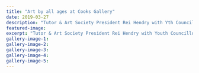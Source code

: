 ```yaml
---
title: "Art by all ages at Cooks Gallery"
date: 2019-03-27
description: "Tutor & Art Society President Rei Hendry with Yth Councillor Ara Molijn who led the working party organizing the exhibition..."
featured-image: 
excerpt: "Tutor & Art Society President Rei Hendry with Youth Councillor Ara Molijn who led the Youth Committee working party in organizing the exhibition."
gallery-image-1: 
gallery-image-2: 
gallery-image-3: 
gallery-image-4: 
gallery-image-5: 
---
```

